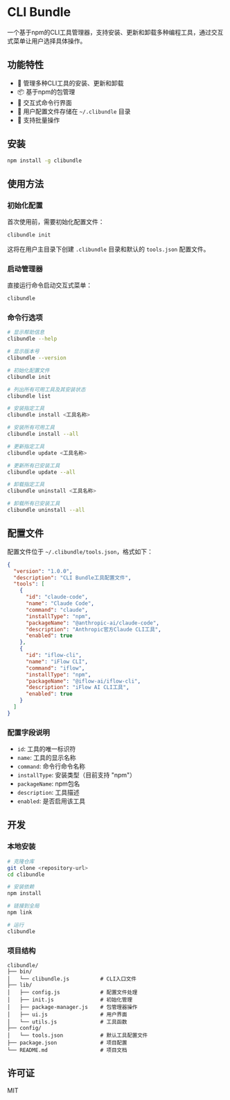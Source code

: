 # CLI Bundle

一个基于npm的CLI工具管理器，支持安装、更新和卸载多种编程工具，通过交互式菜单让用户选择具体操作。

## 功能特性

- 🔧 管理多种CLI工具的安装、更新和卸载
- 📦 基于npm的包管理
- 🎯 交互式命令行界面
- 📁 用户配置文件存储在 `~/.clibundle` 目录
- 🚀 支持批量操作

## 安装

```bash
npm install -g clibundle
```

## 使用方法

### 初始化配置

首次使用前，需要初始化配置文件：

```bash
clibundle init
```

这将在用户主目录下创建 `.clibundle` 目录和默认的 `tools.json` 配置文件。

### 启动管理器

直接运行命令启动交互式菜单：

```bash
clibundle
```

### 命令行选项

```bash
# 显示帮助信息
clibundle --help

# 显示版本号
clibundle --version

# 初始化配置文件
clibundle init

# 列出所有可用工具及其安装状态
clibundle list

# 安装指定工具
clibundle install <工具名称>

# 安装所有可用工具
clibundle install --all

# 更新指定工具
clibundle update <工具名称>

# 更新所有已安装工具
clibundle update --all

# 卸载指定工具
clibundle uninstall <工具名称>

# 卸载所有已安装工具
clibundle uninstall --all
```

## 配置文件

配置文件位于 `~/.clibundle/tools.json`，格式如下：

```json
{
  "version": "1.0.0",
  "description": "CLI Bundle工具配置文件",
  "tools": [
    {
      "id": "claude-code",
      "name": "Claude Code",
      "command": "claude",
      "installType": "npm",
      "packageName": "@anthropic-ai/claude-code",
      "description": "Anthropic官方Claude CLI工具",
      "enabled": true
    },
    {
      "id": "iflow-cli",
      "name": "iFlow CLI",
      "command": "iflow",
      "installType": "npm",
      "packageName": "@iflow-ai/iflow-cli",
      "description": "iFlow AI CLI工具",
      "enabled": true
    }
  ]
}
```

### 配置字段说明

- `id`: 工具的唯一标识符
- `name`: 工具的显示名称
- `command`: 命令行命令名称
- `installType`: 安装类型（目前支持 "npm"）
- `packageName`: npm包名
- `description`: 工具描述
- `enabled`: 是否启用该工具

## 开发

### 本地安装

```bash
# 克隆仓库
git clone <repository-url>
cd clibundle

# 安装依赖
npm install

# 链接到全局
npm link

# 运行
clibundle
```

### 项目结构

```
clibundle/
├── bin/
│   └── clibundle.js          # CLI入口文件
├── lib/
│   ├── config.js             # 配置文件处理
│   ├── init.js               # 初始化管理
│   ├── package-manager.js    # 包管理器操作
│   ├── ui.js                 # 用户界面
│   └── utils.js              # 工具函数
├── config/
│   └── tools.json            # 默认工具配置文件
├── package.json              # 项目配置
└── README.md                 # 项目文档
```

## 许可证

MIT